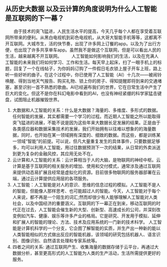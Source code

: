 ## 从历史大数据 以及云计算的角度说明为什么人工智能是互联网的下一幕？

&#160; &#160; &#160; &#160;由于技术的突飞猛进，人民生活水平的提高，今天几乎每个人都在享受着互联网所带来的便利。从黑白电视机到彩色电视机，从大哥大智能手机等等，这都离不开互联网。大城市生，活的快节奏，出现了许多网上订餐的app。以及为了出行方便，也出现了许多共享单车app。虽然我不是做这个互联网，但是可以看出人民的生活，越来越离不开互联网。
&#160; &#160; &#160; &#160;人工智能如何影响我们的生活，以及在充满人工智能的未来我们将如何学习、工作和生活。每天早上起床，扫了一眼手机上的标题，回复了一个在线帖子，为你妈妈订购了一件假日毛衣锁上屋子开车上班，路上听一些好听的曲子。在这个过程中，你已使用了人工智能（AI）十几次——被闹铃唤醒、得到当地天气报告、购买礼物、锁上你的房子、得知提醒即将到来的交通堵塞，甚至识别一首不熟悉的歌曲。AI已经遍布我们的世界，它在日常生活中产生了巨大的变化。但这不是你在科幻电影中看到的AI，也没有神经紧绷的科学家猛击键盘，试图阻止机器摧毁世界。

1. 大数据和人工智能的关系：什么是大数据？海量的、多维度、多形式的数据。任何智能的发展，其实都需要一个学习的过程。而近期人工智能之所以能取得突飞猛进的进展，不能不说是因为这些年来大数据长足发展的结果。正是由于各类感应器和数据采集技术的发展，我们开始拥有以往难以想象的的海量数据，同时，也开始在某一领域拥有深度的、细致的数据。而这些，都是训练某一领域“智能”的前提。可以说，但凡大量重复发生的具体事件，只要数据足够多，均可以利用人工智能，用过往数据预测下一次的结果，从日常的外卖派送到更为复杂的金融风控，其应用无处不在。
2. 云计算和人工智能的关系：云计算相当于人的大脑，是物联网的神经中枢。云计算是基于互联网的相关服务的增加、使用和交付模式，通常涉及通过互联网来提供动态易扩展且经常是虚拟化的资源。目前很多物联网的服务器部署在云端，通过云计算提供应用层的各项服务。
3. 人工智能：人工智能是对人的意识、思维的信息过程的模拟。人工智能不是人的智能，但能像人那样思考、也可能超过人的智能。今天，人工智能对于每个人来说，都不再是一个陌生的词汇;然而却很少有人能够理解人工智能对人类社会，以及中国经济的重要涵义。互联网的下一幕正在到来，移动互联网的时代正在过去，人工智能会催生新的大型、创新型、高速成长的公司，并深刻改变例如汽车、健康、娱乐等许多产业的格局。它是研究、开发用于模拟、延伸和扩展人的智能的理论、方法、技术及应用系统的一门新的技术科学。 人工智能是计算机科学的一个分支，它企图了解智能的实质，并生产出一种新的能以人类智能相似的方式做出反应的智能机器，该领域的研究包括机器人、语言识别、图像识别、自然语言处理和专家系统等。
4. 四者之间的关系: 通过互联网产生、收集海量的数据存储于云平台，再通过大数据分析，甚至更高形式的人工智能为人类的生产活动，生活所需提供更好的服务。
